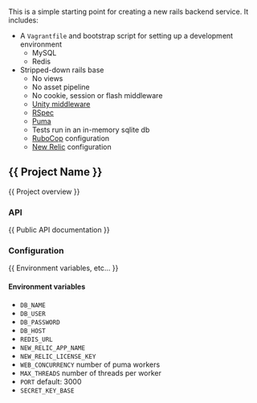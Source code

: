 This is a simple starting point for creating a new rails backend service. It
includes:

- A `Vagrantfile` and bootstrap script for setting up a development environment
  - MySQL
  - Redis
- Stripped-down rails base
  - No views
  - No asset pipeline
  - No cookie, session or flash middleware
  - [Unity middleware](https://github.com/pocket-playlab/unity-middleware)
  - [RSpec](https://github.com/rspec/rspec-rails)
  - [Puma](https://github.com/puma/puma)
  - Tests run in an in-memory sqlite db
  - [RuboCop](https://github.com/bbatsov/rubocop) configuration
  - [New Relic](http://newrelic.com/) configuration


{{ Project Name }}
------------------

{{ Project overview }}

### API

{{ Public API documentation }}

### Configuration

{{ Environment variables, etc... }}

#### Environment variables

- `DB_NAME`
- `DB_USER`
- `DB_PASSWORD`
- `DB_HOST`
- `REDIS_URL`
- `NEW_RELIC_APP_NAME`
- `NEW_RELIC_LICENSE_KEY`
- `WEB_CONCURRENCY` number of puma workers
- `MAX_THREADS` number of threads per worker
- `PORT` default: 3000
- `SECRET_KEY_BASE`
